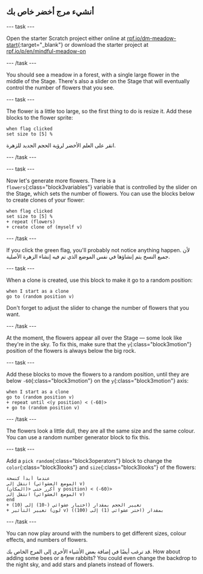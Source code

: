 ## أنشيء مرج أخضر خاص بك

--- task ---

Open the starter Scratch project either online at [rpf.io/dm-meadow-start](https://rpf.io/dm-meadow-start){:target="_blank"} or download the starter project at [rpf.io/p/en/mindful-meadow-on](https://rpf.io/p/en/mindful-meadow-go)

--- /task ---

You should see a meadow in a forest, with a single large flower in the middle of the Stage. There's also a slider on the Stage that will eventually control the number of flowers that you see.

--- task ---

The flower is a little too large, so the first thing to do is resize it. Add these blocks to the flower sprite:

```blocks3
when flag clicked
set size to [5] %
```

انقر على العلم الأخضر لرؤية الحجم الجديد للزهرة.

--- /task ---

--- task ---

Now let's generate more flowers. There is a `flowers`{:class="block3variables"} variable that is controlled by the slider on the Stage, which sets the number of flowers. You can use the blocks below to create clones of your flower:

```blocks3
when flag clicked
set size to [5] %
+ repeat (flowers)
+ create clone of (myself v)
```

--- /task ---

If you click the green flag, you'll probably not notice anything happen. لأن جميع النسخ يتم إنشاؤها في نفس الموضع الذي تم فيه إنشاء الزهرة الأصلية.

--- task ---

When a clone is created, use this block to make it go to a random position:

```blocks3
when I start as a clone
go to (random position v)
```

Don't forget to adjust the slider to change the number of flowers that you want.

--- /task ---

At the moment, the flowers appear all over the Stage — some look like they're in the sky. To fix this, make sure that the `y`{:class="block3motion"} position of the flowers is always below the big rock.

--- task ---

Add these blocks to move the flowers to a random position, until they are below `-60`{:class="block3motion"} on the `y`{:class="block3motion"} axis:

```blocks3
when I start as a clone
go to (random position v)
+ repeat until <(y position) < (-60)>
+ go to (random position v)
```

--- /task ---

The flowers look a little dull, they are all the same size and the same colour. You can use a random number generator block to fix this.

--- task ---

Add a `pick random`{:class="block3operators"} block to change the `color`{:class="block3looks"} and `size`{:class="block3looks"} of the flowers:

```blocks3
عندما أبدأ كنسخة
انتقل إلى (الموضع العشوائي v)
أكرر حتى <(المكان) y position) < (-60)>
انتقل إلى (الموضع العشوائي v)
end
+ تغيير الحجم بمقدار (اختيار عشوائي (-10) إلى (10)
+ تغيير التأثير (لون v) بمقدار (اختر عشوائي (1) إلى (100))
```

--- /task ---

You can now play around with the numbers to get different sizes, colour effects, and numbers of flowers.

قد ترغب أيضًا في إضافة بعض الأشياء الأخرى إلى المرج الخاص بك. How about adding some bees or a few rabbits? You could even change the backdrop to the night sky, and add stars and planets instead of flowers.





